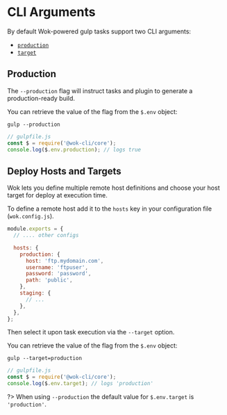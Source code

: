 # CLI Arguments

By default Wok-powered gulp tasks support two CLI arguments:

- [`production`](#production)
- [`target`](#deploy-hosts-and-targets)

## Production

The `--production` flag will instruct tasks and plugin to generate a production-ready build.

You can retrieve the value of the flag from the `$.env` object:

```
gulp --production
```

```js
// gulpfile.js
const $ = require('@wok-cli/core');
console.log($.env.production); // logs true
```

## Deploy Hosts and Targets

Wok lets you define multiple remote host definitions and choose your host target for deploy at execution time.

To define a remote host add it to the `hosts` key in your configuration file (`wok.config.js`).

```js
module.exports = {
  // .... other configs

  hosts: {
    production: {
      host: 'ftp.mydomain.com',
      username: 'ftpuser',
      password: 'password',
      path: 'public',
    },
    staging: {
      // ...
    },
  },
};
```

Then select it upon task execution via the `--target` option.

You can retrieve the value of the flag from the `$.env` object:

```
gulp --target=production
```

```js
// gulpfile.js
const $ = require('@wok-cli/core');
console.log($.env.target); // logs 'production'
```

?> When using `--production` the default value for `$.env.target` is `'production'`.
